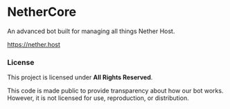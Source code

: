 # NetherCore

An advanced bot built for managing all things Nether Host.

https://nether.host

### License

This project is licensed under **All Rights Reserved**.

This code is made public to provide transparency about how our bot works. However, it is not licensed for use, reproduction, or distribution.
